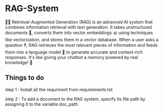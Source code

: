 # RAG-System
🧠✨ Retrieval-Augmented Generation (RAG) is an advanced AI system that combines information retrieval with text generation. It takes unstructured documents 📄, converts them into vector embeddings 📊 using techniques like vectorization, and stores them in a vector database. When a user asks a question ❓, RAG retrieves the most relevant pieces of information and feeds them into a language model 🤖 to generate accurate and context-rich responses. It's like giving your chatbot a memory powered by real knowledge! 🚀


## Things to do
step 1 : Install all the requrment from requirements.txt

step 2 : To add a document to the RAG system, specify its file path by assigning it to the variable doc_path
